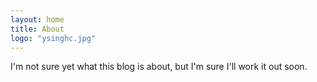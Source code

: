 ```yaml
---
layout: home
title: About
logo: "ysinghc.jpg"
---
```


I'm not sure yet what this blog is about, but I'm sure I'll work it out soon.
